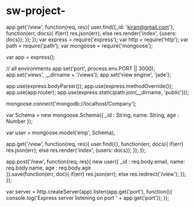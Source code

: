 # sw-project-
app.get('/view', function(req, res){
 user.find({_id: 'kiran@gmail.com'}, function(err, docs){
  if(err) res.json(err);
  else    res.render('index', {users: docs});
 });
});
var express = require('express');
var http = require('http');
var path = require('path');
var mongoose = require('mongoose');

var app = express();

// all environments
app.set('port', process.env.PORT || 3000);
app.set('views', __dirname + '/views');
app.set('view engine', 'jade');

app.use(express.bodyParser());
app.use(express.methodOverride());
app.use(app.router);
app.use(express.static(path.join(__dirname, 'public')));

mongoose.connect('mongodb://localhost/Company');

var Schema = new mongoose.Schema({
 _id    : String,
 name: String,
 age   : Number
});

var user = mongoose.model('emp', Schema);

app.get('/view', function(req, res){
 user.find({}, function(err, docs){
  if(err) res.json(err);
  else    res.render('index', {users: docs});
 });
});

app.post('/new', function(req, res){
 new user({
  _id    : req.body.email,
  name: req.body.name,
  age   : req.body.age    
 }).save(function(err, doc){
  if(err) res.json(err);
  else    res.redirect('/view');
 });
});

var server = http.createServer(app).listen(app.get('port'), function(){
  console.log('Express server listening on port ' + app.get('port'));
});
